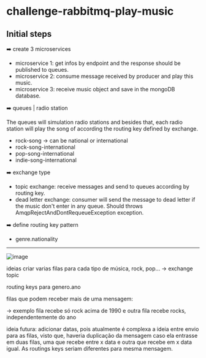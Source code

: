 # challenge-rabbitmq-play-music

## Initial steps

:arrow_right: create 3 microservices
  * microservice 1: get infos by endpoint and the response should be published to queues.
  * microservice 2: consume message received by producer and play this music.
  * microservice 3: receive music object and save in the mongoDB database.
  
:arrow_right: queues | radio station

The queues will simulation radio stations and besides that, each radio station will play the song of according the routing key defined by exchange.

  * rock-song -> can be national or international
  * rock-song-international
  * pop-song-international
  * indie-song-international
  
:arrow_right: exchange type

 * topic exchange: receive messages and send to queues according by routing key.
 * dead letter exchange: consumer will send the message to dead letter if the music don't enter in any queue. Should throws AmqpRejectAndDontRequeueException exception.
  
:arrow_right: define routing key pattern

 * genre.nationality

---

![image](https://user-images.githubusercontent.com/61791877/198846298-7aa33718-0556-40e7-b415-f180e8228a89.png)

ideias
criar varias filas para cada tipo de música, rock, pop... -> exchange topic

routing keys para genero.ano

filas que podem receber mais de uma mensagem:

-> exemplo fila recebe só rock acima de 1990 e outra fila recebe rocks, independentemente do ano

ideia futura: adicionar datas, pois atualmente é complexa a ideia entre envio para as filas, visto que, haveria duplicação da mensagem caso ela entrasse em duas filas, uma que recebe entre x data e outra que recebe em x data igual. As routings keys seriam diferentes para mesma mensagem.
